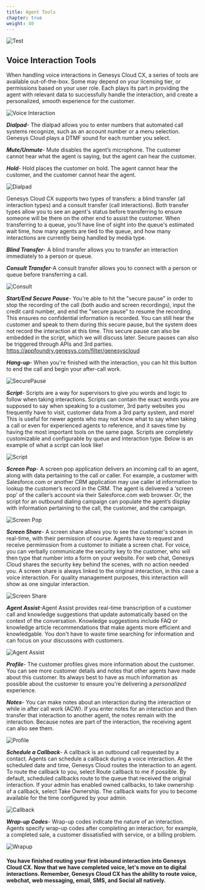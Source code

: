 ```yaml
---
title: Agent Tools
chapter: true
weight: 40
---
```

![Test](/images/Inbound4-768x300.jpg)

## Voice Interaction Tools

When handling voice interactions in Genesys Cloud CX, a series of tools are available out-of-the-box. Some may depend on your licensing tier, or permissions based on your user role. Each plays its part in providing the agent with relevant data to successfully handle the interaction, and create a personalized, smooth experience for the customer. 

![Voice Interaction](/images/Voiceinteractiontools.jpg)

***Dialpad***- The dialpad allows you to enter numbers that automated call systems recognize, such as an account number or a menu selection. Genesys Cloud plays a DTMF sound for each number you select.

***Mute/Unmute***- Mute disables the agent’s microphone. The customer cannot hear what the agent is saying, but the agent can hear the customer.

***Hold***- Hold places the customer on hold. The agent cannot hear the customer, and the customer cannot hear the agent. 

![Dialpad](/images/Dialpad.jpg)

Genesys Cloud CX supports two types of transfers: a blind transfer (all interaction types) and a consult transfer (call interactions). Both transfer types allow you to see an agent's status before transferring to ensure someone will be there on the other end to assist the customer. When transferring to a queue, you'll have line of sight into the queue's estimated wait time, how many agents are tied to the queue, and how many interactions are currently being handled by media type. 

***Blind Transfer***- A blind transfer allows you to transfer an interaction immediately to a person or queue.

***Consult Transfer***-A consult transfer allows you to connect with a person or queue before transferring a call.

![Consult](/images/Consulttransfer.jpg)

***Start/End Secure Pause***- You're able to hit the "secure pause" in order to stop the recording of the call (both audio and screen recordings), input the credit card number, and end the "secure pause" to resume the recording. This ensures no confidential information is recorded. You can still hear the customer and speak to them during this secure pause, but the system does not record the interaction at this time. This secure pause can also be embedded in the script, which we will discuss later. Secure pauses can also be triggered through APIs and 3rd parties.
https://appfoundry.genesys.com/filter/genesyscloud


***Hang-up***- When you're finished with the interaction, you can hit this button to end the call and begin your after-call work.

![SecurePause](/images/securepause.jpg)


***Script***- Scripts are a way for  supervisors to give you words and logic to follow when taking interactions. Scripts can contain the exact words you are supposed to say when speaking to a customer, 3rd party websites you frequently have to visit, customer data from a 3rd party system, and more! This is useful for newer agents who may not know what to say when taking a call or even for experienced agents to reference, and it saves time by having the most important tools on the same page. Scripts are completely customizable and configurable by queue and interaction type. Below is an example of what a script can look like! 

![Script](/images/script.jpg)

***Screen Pop***- A screen pop application delivers an incoming call to an agent, along with data pertaining to the call or caller. For example, a customer with Salesforce.com or another CRM application may use caller id information to lookup the customer’s record in the CRM. The agent is delivered a ‘screen pop’ of the caller’s account via their Salesforce.com web browser. Or, the script for an outbound dialing campaign can populate the agent’s display with information pertaining to the call, the customer, and the campaign.

![Screen Pop](/images/screenpop.jpg)

***Screen Share***- A screen share allows you to see the customer's screen in real-time,  with their permission of course. Agents have to request and receive permimssion from a customer to initiate a screen chat. For voice, you can verbally communicate the security key to the customer, who will then type that number into a form on your website. For web chat, Genesys Cloud shares the security key behind the scenes, with no action needed you. A screen share is always linked to the original interaction, in this case a voice interaction. For quality management purposes, this interaction will show as one singular interaction.

![Screen Share](/images/screenshare.jpg)

***Agent Assist***-Agent Assist provides real-time transcription of a customer call and knowledge suggestions that update automatically based on the context of the conversation. Knowledge suggestions include FAQ or knowledge article recommendations that make agents more efficient and knowledgable. You don't have to waste time searching for information and can focus on your discussons with customers. 

![Agent Assist](/images/agentassist.jpg)

***Profile***- The customer profiles gives more information about the customer. You can see more customer details and notes that other agents have made about this customer. Its always best to have as much information as possible about the customer to ensure you're delivering a *personalized* experience. 

***Notes***- You can make notes about an interaction during the interaction or while in after call work (ACW). If you enter notes for an interaction and then transfer that interaction to another agent, the notes remain with the interaction. Because notes are part of the interaction, the receiving agent can also see them.

![Profile](/images/profile.jpg)

***Schedule a Callback***- A callback is an outbound call requested by a contact. Agents can schedule a callback during a voice interaction. At the scheduled date and time, Genesys Cloud routes the interaction to an agent. To route the callback to you, select Route callback to me if possible. By default, scheduled callbacks route to the queue that received the original interaction. If your admin has enabled owned callbacks, to take ownership of a callback, select Take Ownership. The callback waits for you to become available for the time configured by your admin.

![Callback](/images/callback.jpg)

***Wrap-up Codes***- Wrap-up codes indicate the nature of an interaction. Agents specify wrap-up codes after completing an interaction; for example, a completed sale, a customer dissatisfied with service, or a billing problem.

![Wrapup](/images/wrapup.jpg)
&nbsp;

#### You have finished routing your first inbound interaction into Genesys Cloud CX. Now that we have completed voice, let's move on to digital interactions. Remember, Genesys Cloud CX has the ability to route voice, webchat, web messaging, email, SMS, and Social all natively. 

